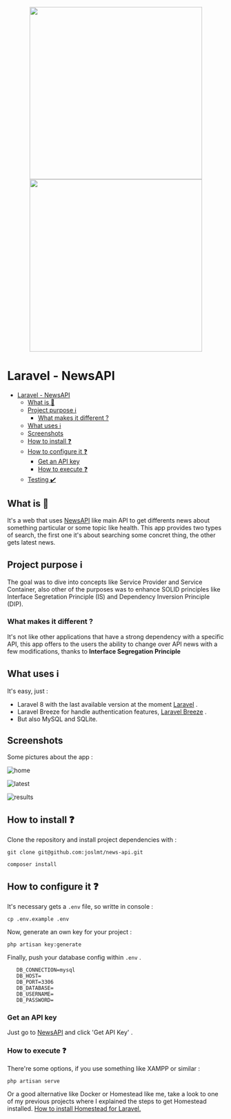 <p align="center">
<img src="https://raw.githubusercontent.com/laravel/art/master/logo-lockup/5%20SVG/2%20CMYK/1%20Full%20Color/laravel-logolockup-cmyk-red.svg" width="400"></a>
<img src="https://encrypted-tbn0.gstatic.com/images?q=tbn:ANd9GcT8ITjavEszl2e4vHRW1ODFgCSTxKLfnVg1YA&usqp=CAU" width="400">
</p>

# Laravel - NewsAPI
- [Laravel - NewsAPI](#laravel---newsapi)
  - [What is  :memo:](#what-is--memo)
  - [Project purpose :information_source:](#project-purpose-information_source)
    - [What makes it different ?](#what-makes-it-different-)
  - [What uses :information_source:](#what-uses-information_source)
  - [Screenshots](#screenshots)
  - [How to install :question:](#how-to-install-question)
  - [How to configure it :question:](#how-to-configure-it-question)
    - [Get an API key](#get-an-api-key)
    - [How to execute :question:](#how-to-execute-question)
  - [Testing :heavy_check_mark:](#testing-heavy_check_mark)


## What is  :memo:
It's a web that uses [NewsAPI]('https://newsapi.org/) like main API to get differents news about something particular or some topic like health. This app provides two types of search, the first one it's about searching some concret thing, the other gets latest news.

## Project purpose :information_source:
The goal was to dive into concepts like Service Provider and Service Container, also other of the purposes was to enhance SOLID principles like Interface Segretation Principle (IS) and Dependency Inversion Principle (DIP).

### What makes it different ?
It's not like other applications that have a strong dependency with a specific API, this app offers to the users the ability to change over API news with a few modifications, thanks to **Interface Segregation Principle**

## What uses :information_source:
It's easy, just :
- Laravel 8 with the last available version at the moment [Laravel]( https://laravel.com/) . 
- Laravel Breeze for handle authentication features, [Laravel Breeze](https://laravel.com/docs/8.x/starter-kits#laravel-breeze) .
- But also MySQL and SQLite.

## Screenshots
Some pictures about the app :

![home](https://user-images.githubusercontent.com/64318244/130360941-c236848b-ebfa-47c7-a2d6-d855666033ec.PNG)

![latest](https://user-images.githubusercontent.com/64318244/130360890-42cdc2dc-104d-491f-a261-7a8647de9394.PNG)

![results](https://user-images.githubusercontent.com/64318244/130360891-c604bb1a-4b0b-4f0d-8a64-794941dc6c76.PNG)


## How to install :question:
Clone the repository and install project dependencies with :

```
git clone git@github.com:joslmt/news-api.git

composer install
```

## How to configure it :question:
It's necessary gets a `.env` file, so writte in console :

```
cp .env.example .env
```

Now, generate an own key for your project :

```
php artisan key:generate
```

Finally, push your database config within `.env` .
```
   DB_CONNECTION=mysql
   DB_HOST=
   DB_PORT=3306
   DB_DATABASE=
   DB_USERNAME=
   DB_PASSWORD=
```

### Get an API key
Just go to [NewsAPI]('https://newsapi.org/) and click 'Get API Key' .

### How to execute :question:
There're some options, if you use something like XAMPP or similar :
```
php artisan serve
```

Or a good alternative like Docker or Homestead like me, take a look to one of my previous projects where I explained the steps to get Homestead installed.
[How to install Homestead for Laravel.]('https://github.com/joslmt/CRUD')

